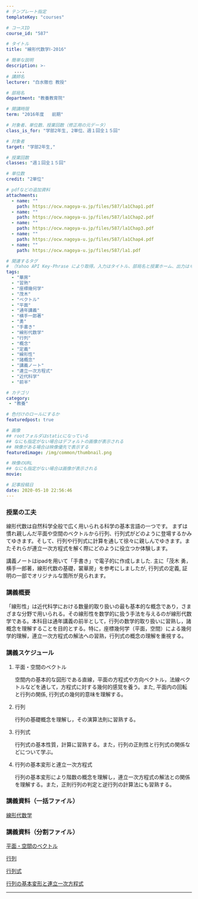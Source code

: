 ```yaml
---
# テンプレート指定
templateKey: "courses"

# コースID
course_id: "587"

# タイトル
title: "線形代数学Ⅰ-2016"

# 簡単な説明
description: >-
   ....
# 講師名
lecturer: "白水徹也 教授"

# 部局名
department: "教養教育院"

# 開講時限
term: "2016年度	前期"

# 対象者、単位数、授業回数（修正用の元データ）
class_is_for: "学部2年生, 2単位、週１回全１５回"

# 対象者
target: "学部2年生,"

# 授業回数
classes: "週１回全１５回"

# 単位数
credit: "2単位"

# pdfなどの追加資料
attachments:
  - name: "" 
    path: https://ocw.nagoya-u.jp/files/587/la1Chap1.pdf
  - name: "" 
    path: https://ocw.nagoya-u.jp/files/587/la1Chap2.pdf
  - name: "" 
    path: https://ocw.nagoya-u.jp/files/587/la1Chap3.pdf
  - name: "" 
    path: https://ocw.nagoya-u.jp/files/587/la1Chap4.pdf
  - name: "" 
    path: https://ocw.nagoya-u.jp/files/587/la1.pdf

# 関連するタグ
# （Yahoo API Key-Phrase により取得。入力はタイトル、部局名と授業ホーム、出力はキーフレーズ（tags））
tags:
  - "華房"
  - "習熟"
  - "座標幾何学"
  - "茂木"
  - "ベクトル"
  - "平面"
  - "通年講義"
  - "横手一郎著"
  - "勇"
  - "手書き"
  - "線形代数学"
  - "行列"
  - "概念"
  - "定義"
  - "線形性"
  - "諸概念"
  - "講義ノート"
  - "連立一次方程式"
  - "近代科学"
  - "前半"

# カテゴリ
category:
 - "教養"

# 色付けのロールにするか
featuredpost: true

# 画像
## rootフォルダはstaticになっている
## なにも指定がない場合はデフォルトの画像が表示される
## 映像がある場合は映像優先で表示する
featuredimage: /img/common/thumbnail.png

# 映像のURL
## なにも指定がない場合は画像が表示される
movie: 

# 記事投稿日
date: 2020-05-10 22:56:46
---
```





### 授業の工夫
 
線形代数は自然科学全般で広く用いられる科学の基本言語の一つです。 まずは慣れ親しんだ平面や空間のベクトルから行列、行列式がどのように登場するかみてゆきます。そして、行列や行列式に計算を通して徐々に親しんでゆきます。またそれらが連立一次方程式を解く際にどのように役立つか体験します。

 講義ノートはipadを用いて「手書き」で電子的に作成しました. 主に「茂木 勇，横手一郎著，線形代数の基礎，裳華房」を参考にしましたが, 行列式の定義, 証明の一部でオリジナルな箇所が見られます。






### 講義概要

「線形性」は近代科学における数量的取り扱いの最も基本的な概念であり，さまざまな分野で用いられる。その線形性を数学的に扱う手法を与えるのが線形代数学である。本科目は通年講義の前半として，行列の数学的取り扱いに習熟し，諸概念を理解することを目的とする。特に，座標幾何学（平面，空間）による幾何学的理解，連立一次方程式の解法への習熟，行列式の概念の理解を重視する。




### 講義スケジュール

1. 平面・空間のベクトル
 
	空間内の基本的な図形である直線，平面の方程式や方向ベクトル，法線ベクトルなどを通して，方程式に対する幾何的感覚を養う。また, 平面内の回転と行列の関係, 行列式の幾何的意味を理解する。
 
2. 行列

	行列の基礎概念を理解し，その演算法則に習熟する。
 
3. 行列式

	行列式の基本性質，計算に習熟する。また，行列の正則性と行列式の関係などについて学ぶ。
 
4. 行列の基本変形と連立一次方程式

	行列の基本変形により階数の概念を理解し，連立一次方程式の解法との関係を理解する。また，正則行列の判定と逆行列の計算法にも習熟する。
 


### 講義資料（一括ファイル）

[線形代数学](https://ocw.nagoya-u.jp/files/587/la1.pdf) 

### 講義資料（分割ファイル）

[平面・空間のベクトル](https://ocw.nagoya-u.jp/files/587/la1Chap1.pdf) 



[行列](https://ocw.nagoya-u.jp/files/587/la1Chap2.pdf) 



[行列式](https://ocw.nagoya-u.jp/files/587/la1Chap3.pdf) 



[行列の基本変形と連立一次方程式](https://ocw.nagoya-u.jp/files/587/la1Chap4.pdf) 












-----